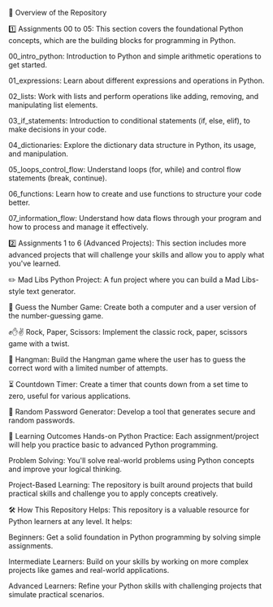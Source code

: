 📌 Overview of the Repository


1️⃣ Assignments 00 to 05:
This section covers the foundational Python concepts, which are the building blocks for programming in Python.

00_intro_python: Introduction to Python and simple arithmetic operations to get started.

01_expressions: Learn about different expressions and operations in Python.

02_lists: Work with lists and perform operations like adding, removing, and manipulating list elements.

03_if_statements: Introduction to conditional statements (if, else, elif), to make decisions in your code.

04_dictionaries: Explore the dictionary data structure in Python, its usage, and manipulation.

05_loops_control_flow: Understand loops (for, while) and control flow statements (break, continue).

06_functions: Learn how to create and use functions to structure your code better.

07_information_flow: Understand how data flows through your program and how to process and manage it effectively.

2️⃣ Assignments 1 to 6 (Advanced Projects):
This section includes more advanced projects that will challenge your skills and allow you to apply what you've learned.

✏️ Mad Libs Python Project: A fun project where you can build a Mad Libs-style text generator.

🎯 Guess the Number Game: Create both a computer and a user version of the number-guessing game.

✊✋✌️ Rock, Paper, Scissors: Implement the classic rock, paper, scissors game with a twist.

🎩 Hangman: Build the Hangman game where the user has to guess the correct word with a limited number of attempts.

⏳ Countdown Timer: Create a timer that counts down from a set time to zero, useful for various applications.

🔑 Random Password Generator: Develop a tool that generates secure and random passwords.

🚀 Learning Outcomes
Hands-on Python Practice: Each assignment/project will help you practice basic to advanced Python programming.

Problem Solving: You'll solve real-world problems using Python concepts and improve your logical thinking.

Project-Based Learning: The repository is built around projects that build practical skills and challenge you to apply concepts creatively.

🛠️ How This Repository Helps:
This repository is a valuable resource for Python learners at any level. It helps:

Beginners: Get a solid foundation in Python programming by solving simple assignments.

Intermediate Learners: Build on your skills by working on more complex projects like games and real-world applications.

Advanced Learners: Refine your Python skills with challenging projects that simulate practical scenarios.

